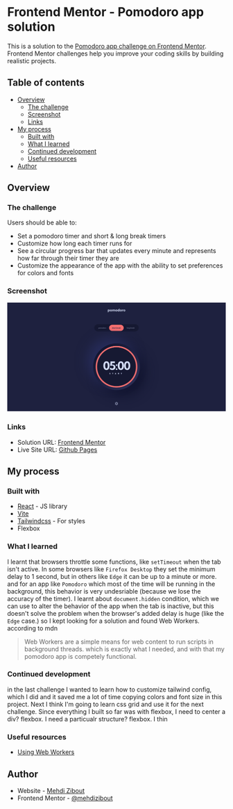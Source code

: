 # Frontend Mentor - Pomodoro app solution

This is a solution to the [Pomodoro app challenge on Frontend Mentor](https://www.frontendmentor.io/challenges/pomodoro-app-KBFnycJ6G). Frontend Mentor challenges help you improve your coding skills by building realistic projects.

## Table of contents

- [Overview](#overview)
  - [The challenge](#the-challenge)
  - [Screenshot](#screenshot)
  - [Links](#links)
- [My process](#my-process)
  - [Built with](#built-with)
  - [What I learned](#what-i-learned)
  - [Continued development](#continued-development)
  - [Useful resources](#useful-resources)
- [Author](#author)

## Overview

### The challenge

Users should be able to:

- Set a pomodoro timer and short & long break timers
- Customize how long each timer runs for
- See a circular progress bar that updates every minute and represents how far through their timer they are
- Customize the appearance of the app with the ability to set preferences for colors and fonts

### Screenshot

![](./screenshot.png)

### Links

- Solution URL: [Frontend Mentor](https://www.frontendmentor.io/solutions/pomodoro-app-using-react-and-tailwind-9bMhabIlhX)
- Live Site URL: [Github Pages](https://mehdi-zibout.github.io/FEM-pomodoro-app/)

## My process

### Built with

- [React](https://reactjs.org/) - JS library
- [Vite](https://vitejs.dev/)
- [Tailwindcss](https://tailwindcss.com/) - For styles
- Flexbox

### What I learned

I learnt that browsers throttle some functions, like `setTimeout` when the tab isn't active. In some browsers like `Firefox Desktop` they set the minimum delay to 1 second, but in others like `Edge` it can be up to a minute or more. and for an app like `Pomodoro` which most of the time will be running in the background, this behavior is very undesriable (because we lose the accuracy of the timer).
I learnt about `document.hidden` condition, which we can use to alter the behavior of the app when the tab is inactive, but this doesn't solve the problem when the browser's added delay is huge (like the `Edge` case.)
so I kept looking for a solution and found Web Workers. according to mdn

> Web Workers are a simple means for web content to run scripts in background threads.
> which is exactly what I needed, and with that my pomodoro app is competely functional.

### Continued development

in the last challenge I wanted to learn how to customize tailwind config, which I did and it saved me a lot of time copying colors and font size in this project. Next I think I'm going to learn css grid and use it for the next challenge. Since everything I built so far was with flexbox, I need to center a div? flexbox. I need a particualr structure? flexbox. I thin

### Useful resources

- [Using Web Workers](https://developer.mozilla.org/en-US/docs/Web/API/Web_Workers_API/Using_web_workers)

## Author

- Website - [Mehdi Zibout](https://www.zryqv.com)
- Frontend Mentor - [@mehdizibout](https://www.frontendmentor.io/profile/mehdi-zibout)
